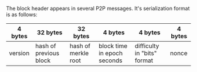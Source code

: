 The block header appears in several P2P messages.  It's serialization format is as follows:

| 4 bytes | 32 bytes | 32 bytes | 4 bytes | 4 bytes | 4 bytes
|----|---------------|-----------|------------|---------|------
| version |  hash of previous block  |  hash of merkle root  |  block time in epoch seconds  |  difficulty in "bits" format  |  nonce